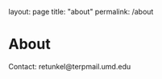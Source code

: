 layout: page
title: "about"
permalink: /about

<!DOCTYPE html>
<html>
<body>
<h1>About</h1>
<p>Contact: retunkel@terpmail.umd.edu</p>
</body>
</html>
